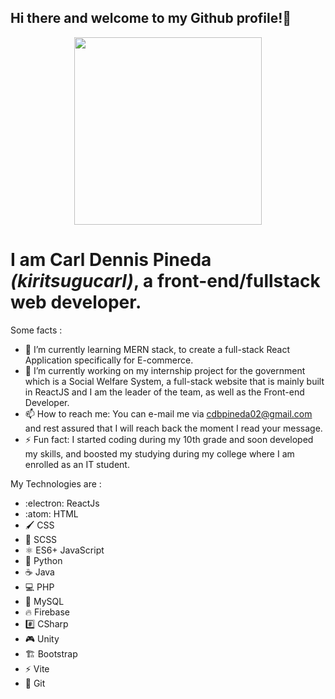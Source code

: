 ## Hi there and welcome to my Github profile!👋

<p align="center">
<img src="https://scontent.fmnl9-4.fna.fbcdn.net/v/t39.30808-6/358535283_6677171098980945_4224910274528634259_n.jpg?_nc_cat=106&cb=99be929b-59f725be&ccb=1-7&_nc_sid=09cbfe&_nc_eui2=AeEAVnJaEUdimg1lOCka3z_yJcz4kQW26n0lzPiRBbbqfTogSyE6MQR5r_GhC7PF0flyXcuDZe66f46eaZBFrlyy&_nc_ohc=W-0qXOkpw6EAX8CRJxR&_nc_zt=23&_nc_ht=scontent.fmnl9-4.fna&oh=00_AfAO0JpmEU_4bK_gbICcQqdtLu3Ng-8gH9PHZpGPYtftWw&oe=64D55149" width="300" height="300">
</p>

# I am __Carl Dennis Pineda__ *(kiritsugucarl)*, a front-end/fullstack web developer. 

Some facts : 
- 🌱 I’m currently learning MERN stack, to create a full-stack React Application specifically for E-commerce.
- 🔭 I’m currently working on my internship project for the government which is a Social Welfare System, a full-stack website that is mainly built in ReactJS and I am the leader of the team, as well as the Front-end Developer.
-  📫 How to reach me: You can e-mail me via cdbpineda02@gmail.com and rest assured that I will reach back the moment I read your message.
-  ⚡ Fun fact: I started coding during my 10th grade and soon developed my skills, and boosted my studying during my college where I am enrolled as an IT student.

My Technologies are : 
- :electron: ReactJs
- :atom: HTML
- 🖌️ CSS
- 🎨 SCSS
- ⚛️ ES6+ JavaScript
- 🐍 Python
- ☕ Java
- 💻 PHP
- 📄 MySQL
- 🔥 Firebase
- #️⃣ CSharp
- 🎮 Unity
- 🏗️ Bootstrap
- ⚡ Vite
- 🧠 Git

<!--
**kiritsugucarl/kiritsugucarl** is a ✨ _special_ ✨ repository because its `README.md` (this file) appears on your GitHub profile.

Here are some ideas to get you started:

- 🔭 I’m currently working on ...
- 🌱 I’m currently learning ...
- 👯 I’m looking to collaborate on ...
- 🤔 I’m looking for help with ...
- 💬 Ask me about ...
- 📫 How to reach me: ...
- 😄 Pronouns: ...
- ⚡ Fun fact: ...
-->
